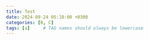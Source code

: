 ```yaml
---
title: Test
date: 2024-09-24 05:10:00 +0300
categories: [B, C]
tags: [a]     # TAG names should always be lowercase
---
```

